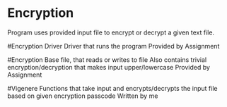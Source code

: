 # Encryption
Program uses provided input file to encrypt or decrypt a given text file.

#Encryption Driver
Driver that runs the program
Provided by Assignment

#Encryption
Base file, that reads or writes to file
Also contains trivial encryption/decryption that makes input upper/lowercase
Provided by Assignment

#Vigenere
Functions that take input and encrypts/decrypts the input file based on given encryption passcode
Written by me
